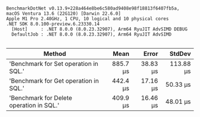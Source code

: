 ```

BenchmarkDotNet v0.13.9+228a464e8be6c580ad9408e98f18813f6407fb5a, macOS Ventura 13.6 (22G120) [Darwin 22.6.0]
Apple M1 Pro 2.40GHz, 1 CPU, 10 logical and 10 physical cores
.NET SDK 8.0.100-preview.6.23330.14
  [Host]     : .NET 8.0.0 (8.0.23.32907), Arm64 RyuJIT AdvSIMD DEBUG
  DefaultJob : .NET 8.0.0 (8.0.23.32907), Arm64 RyuJIT AdvSIMD


```
| Method                                   | Mean     | Error    | StdDev    |
|----------------------------------------- |---------:|---------:|----------:|
| &#39;Benchmark for Set operation in SQL.&#39;    | 885.7 μs | 38.83 μs | 113.88 μs |
| &#39;Benchmark for Get operation in SQL.&#39;    | 442.4 μs | 17.16 μs |  50.33 μs |
| &#39;Benchmark for Delete operation in SQL.&#39; | 409.9 μs | 16.46 μs |  48.01 μs |
